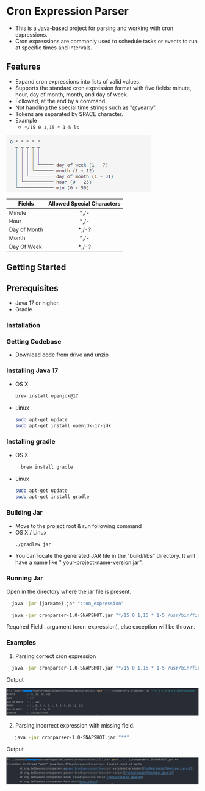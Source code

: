 # Cron Expression Parser

- This is a Java-based project for parsing and working with cron expressions. 
- Cron expressions are commonly used to schedule tasks or events to run at specific times and intervals.

## Features

- Expand cron expressions into lists of valid values.
- Supports the standard cron expression format with five fields: minute, hour, day of month, month, and day of week.
- Followed, at the end by a command.
- Not handling the special time strings such as "@yearly".
- Tokens are separated by SPACE character.
- Example
  - ```*/15 0 1,15 * 1-5 ls```

![specification.png](specification.png)

| Fields       | Allowed Special Characters | 
|--------------|:--------------------------:|
| Minute       |            *,/-            | 
| Hour         |            *,/-            |
| Day of Month |           *,/-?            |
| Month        |            *,/-            |
| Day Of Week  |           *,/-?            |

## Getting Started

## Prerequisites

- Java 17 or higher.
- Gradle

### Installation

### Getting Codebase

- Download code from drive and unzip

### Installing Java 17

- OS X
  ```bash
  brew install openjdk@17
  ```
- Linux
  ```bash
  sudo apt-get update
  sudo apt-get install openjdk-17-jdk
  ```

### Installing gradle

- OS X
  ```bash
    brew install gradle
  ```
- Linux
  ```bash
  sudo apt-get update
  sudo apt-get install gradle
  ```

### Building Jar

- Move to the project root & run following command
- OS X / Linux
  ```bash
  ./gradlew jar
  ```
- You can locate the generated JAR file in the "build/libs" directory. It will have a name like "
  your-project-name-version.jar".

### Running Jar

Open in the directory where the jar file is present.

```bash
  java -jar {jarName}.jar "cron_expression"
```

```bash
  java -jar cronparser-1.0-SNAPSHOT.jar "*/15 0 1,15 * 1-5 /usr/bin/find"
```

Required Field : argument (cron_expression), else exception will be thrown.

### Examples

1. Parsing correct cron expression

```bash
  java -jar cronparser-1.0-SNAPSHOT.jar "*/15 0 1,15 * 1-5 /usr/bin/find"
```

Output

![HappyPath.png](HappyPath.png)

2. Parsing incorrect expression with missing field.

```bash
   java -jar cronparser-1.0-SNAPSHOT.jar "**"
  ```

Output

![InvalidPartCount.png](InvalidPartCount.png)

